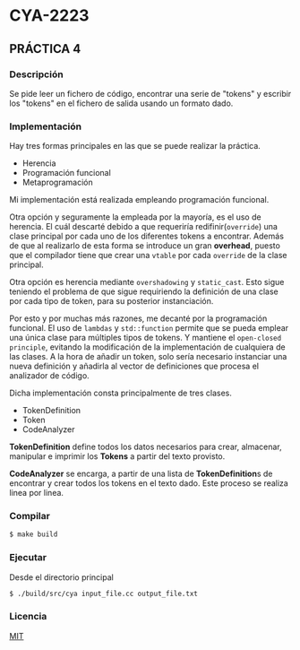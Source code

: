 # CYA-2223
## PRÁCTICA 4

### Descripción
Se pide leer un fichero de código, encontrar una serie de "tokens" 
y escribir los "tokens" en el fichero de salida usando un formato dado.

### Implementación
Hay tres formas principales en las que se puede realizar la práctica.
- Herencia
- Programación funcional
- Metaprogramación

Mi implementación está realizada empleando programación funcional.

Otra opción y seguramente la empleada por la mayoría, es el uso de herencia.
El cuál descarté debido a que requeriría redifinir(`override`) una clase principal
por cada uno de los diferentes tokens a encontrar. Además de que al realizarlo de esta forma
se introduce un gran **overhead**, puesto que el compilador tiene que crear una `vtable` por
cada `override` de la clase principal.

Otra opción es herencia mediante `overshadowing` y `static_cast`.
Esto sigue teniendo el problema de que sigue requiriendo la definición
de una clase por cada tipo de token, para su posterior instanciación.

Por esto y por muchas más razones, me decanté por la programación funcional.
El uso de `lambdas` y `std::function` permite que se pueda emplear una única clase
para múltiples tipos de tokens. Y mantiene el `open-closed principle`, evitando la modificación
de la implementación de cualquiera de las clases. A la hora de añadir un token, solo sería necesario
instanciar una nueva definición y añadirla al vector de definiciones que procesa el analizador de código.


Dicha implementación consta principalmente de tres clases.

- TokenDefinition
- Token
- CodeAnalyzer

**TokenDefinition** define todos los datos necesarios para crear, almacenar, manipular 
e imprimir los **Tokens** a partir del texto provisto.

**CodeAnalyzer** se encarga, a partir de una lista de **TokenDefinition**s de encontrar y crear
todos los tokens en el texto dado. Este proceso se realiza linea por linea.

### Compilar
```bash
$ make build
```

### Ejecutar
Desde el directorio principal
```bash
$ ./build/src/cya input_file.cc output_file.txt
```
### Licencia 
[MIT](LICENSE)

